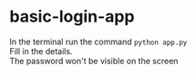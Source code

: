 # basic-login-app

In the terminal run the command `python app.py` \
Fill in the details. \
The password won't be visible on the screen 
